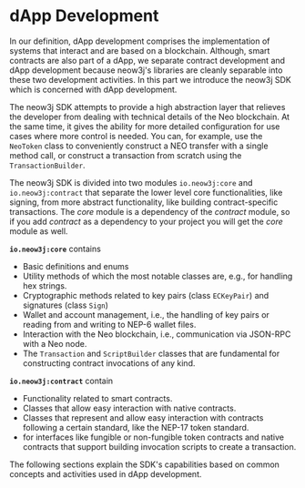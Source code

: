 # dApp Development

In our definition, dApp development comprises the implementation of systems that interact and are based on a blockchain. 
Although, smart contracts are also part of a dApp, we separate contract development and dApp development because
neow3j's libraries are cleanly separable into these two development activities. In this part we introduce the neow3j SDK
which is concerned with dApp development.

The neow3j SDK attempts to provide a high abstraction layer that relieves the developer from dealing
with technical details of the Neo blockchain. At the same time, it gives the ability for more
detailed configuration for use cases where more control is needed.
You can, for example, use the `NeoToken` class to conveniently construct a NEO transfer
with a single method call, or construct a transaction from scratch using the `TransactionBuilder`.

The neow3j SDK is divided into two modules `io.neow3j:core` and `io.neow3j:contract` that separate the lower level core
functionalities, like signing, from more abstract functionality, like building contract-specific transactions. The
_core_ module is a dependency of the _contract_ module, so if you add _contract_ as a dependency to your project you
will get the _core_ module as well.

**`io.neow3j:core`** contains
  - Basic definitions and enums
  - Utility methods of which the most notable classes are, e.g., for handling hex strings. 
  - Cryptographic methods related to key pairs (class `ECKeyPair`) and signatures (class `Sign`)
  - Wallet and account management, i.e., the handling of key pairs or reading from and writing to NEP-6 wallet files.
  - Interaction with the Neo blockchain, i.e., communication via JSON-RPC with a Neo node. 
  - The `Transaction` and `ScriptBuilder` classes that are fundamental for constructing contract invocations of any
    kind.

**`io.neow3j:contract`** contain
- Functionality related to smart contracts. 
- Classes that allow easy interaction with native contracts.
- Classes that represent and allow easy interaction with contracts following a certain standard, like the NEP-17 token
  standard.
- for interfaces like fungible or non-fungible token contracts and native contracts that support building invocation
  scripts to create a transaction.

The following sections explain the SDK's capabilities based on common concepts and activities used in dApp
development.